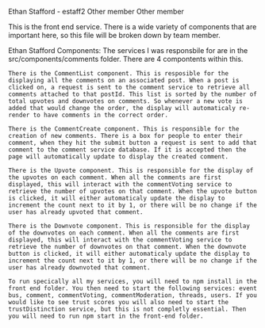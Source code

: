 Ethan Stafford - estaff2 
Other member
Other member

This is the front end service. There is a wide variety of components that are important here, so this file will be broken down by team member. 

Ethan Stafford Components: 
    The services I was responsbile for are in the src/components/comments folder. There are 4 compontents within this.

    There is the CommentList component. This is resposible for the displaying all the comments on an associated post. When a post is clicked on, a request is sent to the comment service to retrieve all comments attached to that postId. This list is sorted by the number of total upvotes and downvotes on comments. So whenever a new vote is added that would change the order, the display will automaticaly re-render to have comments in the correct order. 

    There is the CommentCreate component. This is responsible for the creation of new comments. There is a box for people to enter their comment, when they hit the submit button a request is sent to add that comment to the comment service database. If it is accepted then the page will automatically update to display the created comment. 

    There is the Upvote component. This is responsible for the display of the upvotes on each comment. When all the comments are first displayed, this will interact with the commentVoting service to retrieve the number of upvotes on that comment. When the upvote button is clicked, it will either automaticaly update the display to increment the count next to it by 1, or there will be no change if the user has already upvoted that comment.

    There is the Downvote component. This is responsible for the display of the downvotes on each comment. When all the comments are first displayed, this will interact with the commentVoting service to retrieve the number of downvotes on that comment. When the downvote button is clicked, it will either automaticaly update the display to increment the count next to it by 1, or there will be no change if the user has already downvoted that comment.  

    To run specically all my services, you will need to npm install in the front end folder. You then need to start the following services: event bus, comment, commentVoting, commentModeration, threads, users. If you would like to see trust scores you will also need to start the trustDistinction service, but this is not completly essential. Then you will need to run npm start in the front-end folder. 